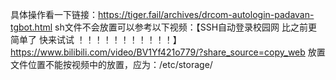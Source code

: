 具体操作看一下链接：https://tiger.fail/archives/drcom-autologin-padavan-tgbot.html
sh文件不会放置可以参考以下视频：【SSH自动登录校园网 比之前更简单了 快来试试 ！！！！！！！！！！！】 https://www.bilibili.com/video/BV1Yf421o779/?share_source=copy_web
放置文件位置不能按视频中的放置，应为：/etc/storage/

